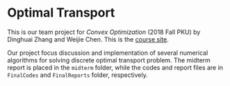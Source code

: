 # Optimal Transport
This is our team project for *Convex Optimization* (2018 Fall PKU) by Dinghuai Zhang and Weijie Chen.
This is the [course site](http://bicmr.pku.edu.cn/~wenzw/opt-2018-fall.html).

Our project focus discussion and implementation of several numerical algorithms for solving discrete optimal transport problem. The midterm report is placed in the `midterm` folder, while the codes and report files are in `FinalCodes` and `FinalReports` folder, respectively.


